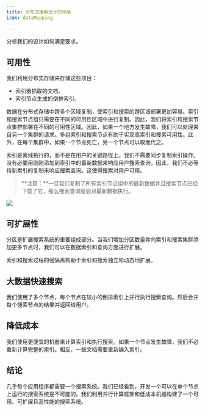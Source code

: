 ```yaml
---
title: 分布式搜索设计的评估
icon: dataMapping

---
```


分析我们的设计如何满足要求。

## 可用性

我们利用分布式存储来存储这些项目：

- 索引器抓取的文档。
- 索引节点生成的倒排索引。

数据在分布式存储中跨多个区域复制，使索引和搜索的跨区域部署更加容易。索引和搜索节点组只需要在不同的可用性区域中进行复制。因此，我们将索引和搜索节点集群部署在不同的可用性区域。因此，如果一个地方发生故障，我们可以处理来自另一个集群的请求。多组索引和搜索节点有助于实现高索引和搜索可用性。此外，在每个集群中，如果一个节点死亡，另一个节点可以取而代之。

索引是离线执行的，而不是在用户的关键路径上。我们不需要同步复制索引操作。没有必要用刚刚添加到索引中的最新数据来响应用户搜索查询。因此，我们不必等待新索引的复制来响应搜索查询。这使得搜索对用户可用。

> **注意：**一旦我们复制了所有索引节点组中的最新数据并且搜索节点已经下载了它，那么搜索查询就会对最新数据执行。

![](https://gitee.com/gaoxiang15125/pictureBed/raw/master/img/20230217111308.png)

## 可扩展性

分区是扩展搜索系统的重要组成部分。当我们增加分区数量并向索引和搜索集群添加更多节点时，我们可以在数据索引和查询方面进行扩展。

索引和搜索过程的强隔离有助于索引和搜索独立和动态地扩展。

## 大数据快速搜索

我们使用了多个节点，每个节点在较小的倒排索引上并行执行搜索查询。然后合并每个搜索节点的结果并返回给用户。

## 降低成本

我们使用更便宜的机器来计算索引和执行搜索。如果一个节点发生故障，我们不必重新计算完整的索引。相反，一些文档需要重新编入索引。

## 结论

几乎每个应用程序都需要一个搜索系统。我们已经看到，开发一个可以在单个节点上运行的搜索系统是不可能的。我们利用并行计算框架和低成本机器构建了一个可用、可扩展且高性能的搜索系统。